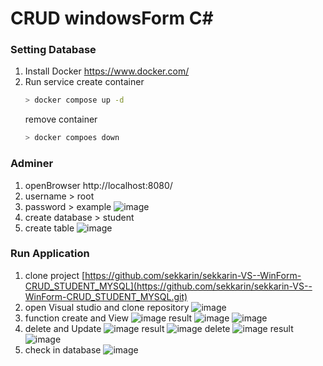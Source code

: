 # CRUD windowsForm C#

### Setting Database
1. Install Docker https://www.docker.com/
2. Run service
    create container
   ```sh
   > docker compose up -d
   ```
    remove container
   ```sh
   > docker compoes down
   ```
### Adminer
1. openBrowser http://localhost:8080/
2. username > root
3. password > example
   ![image](https://github.com/sekkarin/sekkarin-VS--WinForm-CRUD_STUDENT_MYSQL/assets/73205970/c1d3d054-2b46-4de9-a68d-2110744fd744)
4. create database > student
5. create table
   ![image](https://github.com/sekkarin/sekkarin-VS--WinForm-CRUD_STUDENT_MYSQL/assets/73205970/760a26ba-b2df-471e-994d-b53d1e245108)
### Run Application
1. clone project [https://github.com/sekkarin/sekkarin-VS--WinForm-CRUD_STUDENT_MYSQL](https://github.com/sekkarin/sekkarin-VS--WinForm-CRUD_STUDENT_MYSQL.git)
2. open Visual studio and clone repository
   ![image](https://github.com/sekkarin/sekkarin-VS--WinForm-CRUD_STUDENT_MYSQL/assets/73205970/1a53339c-6560-4b53-8967-3e5ef3bc3e29)
3. function create and View
   ![image](https://github.com/sekkarin/sekkarin-VS--WinForm-CRUD_STUDENT_MYSQL/assets/73205970/cadcdb7f-6098-4f6e-949b-919b40aaf352)
   result
   ![image](https://github.com/sekkarin/sekkarin-VS--WinForm-CRUD_STUDENT_MYSQL/assets/73205970/fa91be71-fa03-458c-b8ed-448b472af589)
   ![image](https://github.com/sekkarin/sekkarin-VS--WinForm-CRUD_STUDENT_MYSQL/assets/73205970/f80f5011-9510-4f2c-8a9d-d018df216cef)
4. delete and Update
   ![image](https://github.com/sekkarin/sekkarin-VS--WinForm-CRUD_STUDENT_MYSQL/assets/73205970/09dfc48c-a1fc-44df-9dea-711347d89f70)
    result
   ![image](https://github.com/sekkarin/sekkarin-VS--WinForm-CRUD_STUDENT_MYSQL/assets/73205970/c03e599f-811b-4ca0-853a-afba4bc73aba)
   delete
   ![image](https://github.com/sekkarin/sekkarin-VS--WinForm-CRUD_STUDENT_MYSQL/assets/73205970/e21a1244-9afe-41aa-b70a-f7f6f7b174ce)
   result
   ![image](https://github.com/sekkarin/sekkarin-VS--WinForm-CRUD_STUDENT_MYSQL/assets/73205970/34e39dfd-f0c2-4344-85ba-479162b5e517)
5. check in database
   ![image](https://github.com/sekkarin/sekkarin-VS--WinForm-CRUD_STUDENT_MYSQL/assets/73205970/93784d92-222b-4b0d-95e6-d25a631ba95b)




